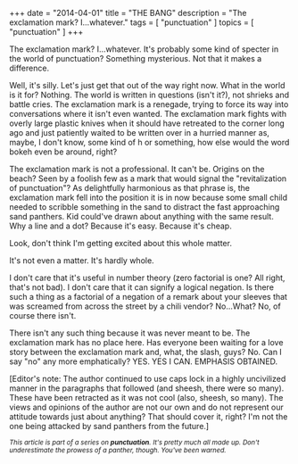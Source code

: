+++
date        = "2014-04-01"
title       = "THE BANG"
description = "The exclamation mark? I...whatever."
tags        = [ "punctuation" ]
topics      = [ "punctuation" ]
+++

The exclamation mark? I...whatever. It's probably some kind of specter in the world of punctuation? Something mysterious. Not that it makes a difference.

Well, it's silly. Let's just get that out of the way right now. What in the world is it for? Nothing. The world is written in questions (isn't it?), not shrieks and battle cries. The exclamation mark is a renegade, trying to force its way into conversations where it isn't even wanted. The exclamation mark fights with overly large plastic knives when it should have retreated to the corner long ago and just patiently waited to be written over in a hurried manner as, maybe, I don't know, some kind of h or something, how else would the word bokeh even be around, right?

The exclamation mark is not a professional. It can't be. Origins on the beach? Seen by a foolish few as a mark that would signal the "revitalization of punctuation"? As delightfully harmonious as that phrase is, the exclamation mark fell into the position it is in now because some small child needed to scribble something in the sand to distract the fast approaching sand panthers. Kid could've drawn about anything with the same result. Why a line and a dot? Because it's easy. Because it's cheap.

Look, don't think I'm getting excited about this whole matter.

It's not even a matter. It's hardly whole.

I don't care that it's useful in number theory (zero factorial is one? All right, that's not bad). I don't care that it can signify a logical negation. Is there such a thing as a factorial of a negation of a remark about your sleeves that was screamed from across the street by a chili vendor? No...What? No, of course there isn't.

There isn't any such thing because it was never meant to be. The exclamation mark has no place here. Has everyone been waiting for a love story between the exclamation mark and, what, the slash, guys? No. Can I say "no" any more emphatically? YES. YES I CAN. EMPHASIS OBTAINED.

[Editor's note: The author continued to use caps lock in a highly uncivilized manner in the paragraphs that followed (and sheesh, there were so many). These have been retracted as it was not cool (also, sheesh, so many). The views and opinions of the author are not our own and do not represent our attitude towards just about anything? That should cover it, right? I'm not the one being attacked by sand panthers from the future.]



<sub><em>This article is part of a series on **punctuation**. It's pretty much all made up. Don't underestimate the prowess of a panther, though. You've been warned.</em></sub>
